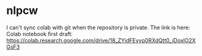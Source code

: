 # nlpcw

I can't sync colab with git when the repository is private. The link is here:
Colab notebook first draft: https://colab.research.google.com/drive/18_ZYjdFEyyp0RXdQtt0_jDoxlO2XGsF3
